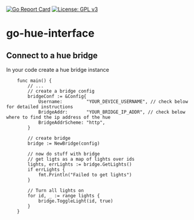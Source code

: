 [![Go Report Card](https://goreportcard.com/badge/github.com/gosticks/go-hue-bridge)](https://goreportcard.com/report/github.com/gosticks/go-mite) [![License: GPL v3](https://img.shields.io/badge/License-GPLv3-blue.svg)](https://www.gnu.org/licenses/gpl-3.0)

# go-hue-interface

## Connect to a hue bridge

In your code create a hue bridge instance

```
    func main() {
        // ...
        // create a bridge config
        bridgeConf := &Config{
            Username:         "YOUR_DEVICE_USERNAME", // check below for detailed instructions
            BridgeAddr:       "YOUR_BRIDGE_IP_ADDR", // check below where to find the ip address of the hue
            BridgeAddrScheme: "http",
	    }

        // create bridge
        bridge := NewBridge(config)

        // now do stuff with bridge
        // get ligts as a map of lights over ids
        lights, errLights := bridge.GetLights()
        if errLights {
            fmt.Println("Failed to get lights")
        }

        // Turn all lights on
        for id, _ := range lights {
            bridge.ToggleLight(id, true)
        }
    }
```
